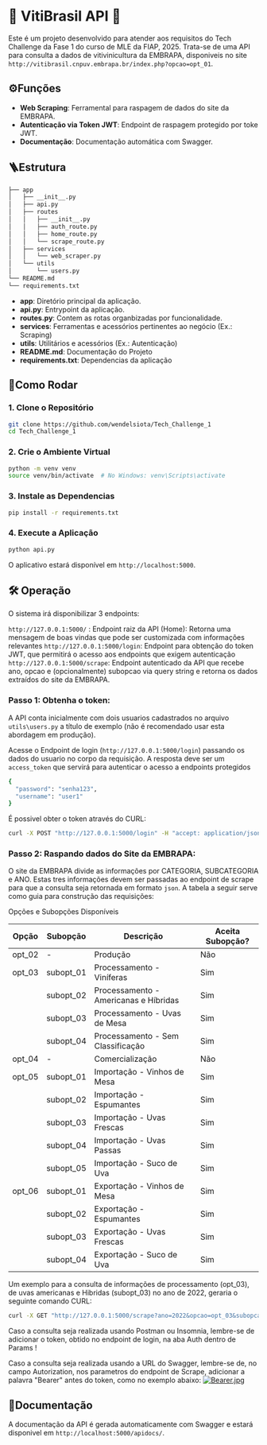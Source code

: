 # 🍇 VitiBrasil API 🍇
Este é um projeto desenvolvido para atender aos requisitos do Tech Challenge da Fase 1 do curso de MLE da FIAP, 2025.
Trata-se de uma API para consulta a dados de vitivinicultura da EMBRAPA, disponiveis no site  `http://vitibrasil.cnpuv.embrapa.br/index.php?opcao=opt_01`.


## ⚙️Funções
- **Web Scraping**: Ferramental para raspagem de dados do site da EMBRAPA.
- **Autenticação via Token JWT**: Endpoint de raspagem protegido por toke JWT.
- **Documentação**: Documentação automática com Swagger.  



## 🪜Estrutura

```bash
├── app
│   ├── __init__.py
│   ├── api.py
│   ├── routes
│   │   ├── __init__.py
│   │   ├── auth_route.py
│   │   ├── home_route.py
│   │   └── scrape_route.py
│   ├── services
│   │   └── web_scraper.py
│   └── utils
│       └── users.py
└── README.md
└── requirements.txt
```
* **app**: Diretório principal da aplicação.
* **api.py**: Entrypoint da aplicação.
* **routes.py**: Contem as rotas organbizadas por funcionalidade.
* **services**: Ferramentas e acessórios pertinentes ao negócio (Ex.: Scraping)
* **utils**: Utilitários e acessórios (Ex.: Autenticação)
* **README.md**: Documentação do Projeto
* **requirements.txt**: Dependencias da aplicação

## 🚂Como Rodar

### 1. Clone o Repositório

```bash
git clone https://github.com/wendelsiota/Tech_Challenge_1
cd Tech_Challenge_1
```

### 2. Crie o Ambiente Virtual

```bash
python -m venv venv
source venv/bin/activate  # No Windows: venv\Scripts\activate
```

### 3. Instale as Dependencias

```bash
pip install -r requirements.txt
```

### 4. Execute a Aplicação

```bash
python api.py
```
O aplicativo estará disponível em `http://localhost:5000`.

## 🛠️ Operação 

O sistema irá disponibilizar 3 endpoints:

`http://127.0.0.1:5000/` : Endpoint raiz da API (Home): Retorna uma mensagem de boas vindas que pode ser customizada com informações relevantes
`http://127.0.0.1:5000/login`: Endpoint para obtenção do token JWT, que permitirá o acesso aos endpoints que exigem autenticação
`http://127.0.0.1:5000/scrape`: Endpoint autenticado da API que recebe ano, opcao e (opcionalmente) subopcao via query string e retorna os dados extraídos do site da EMBRAPA.

### Passo 1: Obtenha o token: 
A API conta inicialmente com dois usuarios cadastrados no arquivo `utils\users.py` a título de exemplo (não é recomendado usar esta abordagem em produção).

Acesse o Endpoint de login (`http://127.0.0.1:5000/login`) passando os dados do usuario no corpo da requisição. A resposta deve ser um `access_token` que servirá para autenticar o acesso a endpoints protegidos

```bash
{
  "password": "senha123",
  "username": "user1"
}
```
É possivel obter o token através do CURL:

```bash
curl -X POST "http://127.0.0.1:5000/login" -H "accept: application/json" -H "Content-Type: application/json" -d "{ \"password\": \"senha123\", \"username\": \"user1\"}"
```

### Passo 2: Raspando dados do Site da EMBRAPA:

O site da EMBRAPA divide as informações por CATEGORIA, SUBCATEGORIA e ANO.
Estas tres informações devem ser passadas ao endpoint de scrape para que a consulta seja retornada em formato `json`.
A tabela a seguir  serve como guia para construção das requisições:

 Opções e Subopções Disponíveis

| Opção   | Subopção       | Descrição                              | Aceita Subopção? |
|---------|----------------|----------------------------------------|------------------|
| opt_02  | -              | Produção                               | Não              |
| opt_03  | subopt_01      | Processamento - Viníferas              | Sim              |
|         | subopt_02      | Processamento - Americanas e Híbridas  | Sim              |
|         | subopt_03      | Processamento - Uvas de Mesa           | Sim              |
|         | subopt_04      | Processamento - Sem Classificação      | Sim              |
| opt_04  | -              | Comercialização                        | Não              |
| opt_05  | subopt_01      | Importação - Vinhos de Mesa            | Sim              |
|         | subopt_02      | Importação - Espumantes                | Sim              |
|         | subopt_03      | Importação - Uvas Frescas              | Sim              |
|         | subopt_04      | Importação - Uvas Passas               | Sim              |
|         | subopt_05      | Importação - Suco de Uva               | Sim              |
| opt_06  | subopt_01      | Exportação - Vinhos de Mesa            | Sim              |
|         | subopt_02      | Exportação - Espumantes                | Sim              |
|         | subopt_03      | Exportação - Uvas Frescas              | Sim              |
|         | subopt_04      | Exportação - Suco de Uva               | Sim              |


Um exemplo para a consulta de informações de processamento (opt_03), de uvas americanas e Hibridas (subopt_03) no ano de 2022, geraria o seguinte comando CURL:
```bash
curl -X GET "http://127.0.0.1:5000/scrape?ano=2022&opcao=opt_03&subopcao=subopt_02" -H "accept: application/json" -H "Authorization: Bearer INSIRA-O-SEU-BEARER-TOKEN-AQUI"

```
Caso a consulta seja realizada usando Postman ou Insomnia, lembre-se de adicionar o token, obtido no endpoint de login, na aba Auth dentro de Params !

Caso a consulta seja realizada usando a URL do Swagger, lembre-se de, no campo Autorization, nos parametros do endpoint de Scrape, adicionar a palavra "Bearer" antes do token, como no exemplo abaixo:
[![Bearer.jpg](https://i.postimg.cc/W1n6Txdv/Bearer.jpg)](https://postimg.cc/MnnjYP0P)


## 🧻Documentação
A documentação da API é gerada automaticamente com Swagger e estará disponivel em `http://localhost:5000/apidocs/`.